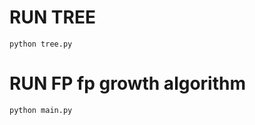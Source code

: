 <h1>RUN TREE</h1>
<code>python tree.py</code>

<h1>RUN FP fp growth algorithm</h1>
<code>python main.py</code>
